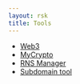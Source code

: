 ```yaml
---
layout: rsk
title: Tools
---
```


- [Web3](Web3)
- [MyCrypto](MyCrypto)
- [RNS Manager](RNS-Manager)
- [Subdomain tool](Subdomain-tool)
